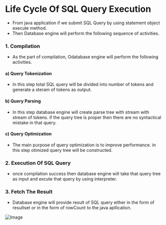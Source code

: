 # Life Cycle Of SQL Query Execution
- From java application if we submit SQL Query by using statement object execute method.
- Then Database engine will perform the following sequence of activities.

### 1. Compilation 
- As the part of compilation, Odatabase engine will perform the following activities.

#### a) Query Tokenization 
- In this step total SQL query will be divided into number of tokens and generate a steram of tokens as output.

#### b) Query Parsing
- In this step database engine will create parse tree with stream with stream of tokens. if the query tree is proper then there are no syntactical mistake in that query.

#### c) Query Optimization 
- The main purpose of query optimization is to improve performance. in this step otimized query tree will be constructed.

### 2. Execution Of SQL Query
- once compilation success then database engine will take that query tree as input and excute that query by using interpreter.

### 3. Fetch The Result
- Database engine will provide result of SQL query either in the form of resultset or in the form of rowCount to the java apllication.

![Image](https://github.com/user-attachments/assets/5be0aa69-3406-4865-99a5-2b2fb8f9cae2)
